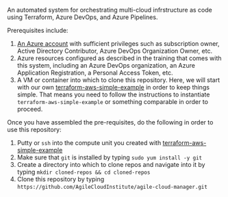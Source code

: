 An automated system for orchestrating multi-cloud infrstructure as code using Terraform, Azure DevOps, and Azure Pipelines.  

Prerequisites include:  
  
1.  [An Azure account](https://portal.azure.com/) with sufficient privileges such as subscription owner, Active Directory Contributor, Azure DevOps Organization Owner, etc.  
2.  Azure resources configured as described in the training that comes with this system, including an Azure DevOps organization, an Azure Application Registration, a Personal Access Token, etc.  
3.  A VM or container into which to clone this repository.  Here, we will start with our own [terraform-aws-simple-example](https://github.com/AgileCloudInstitute/terraform-aws-simple-example) in order to keep things simple.  That means you need to follow the instructions to instantiate `terraform-aws-simple-example` or something comparable in order to proceed.  

Once you have assembled the pre-requisites, do the following in order to use this repository:  
  
1.  Putty or `ssh` into the compute unit you created with [terraform-aws-simple-example](https://github.com/AgileCloudInstitute/terraform-aws-simple-example)  
2.  Make sure that `git` is installed by typing `sudo yum install -y git`  
3.  Create a directory into which to clone repos and navigate into it by typing  `mkdir cloned-repos && cd cloned-repos`  
4.  Clone this repository by typing `https://github.com/AgileCloudInstitute/agile-cloud-manager.git`  
  
